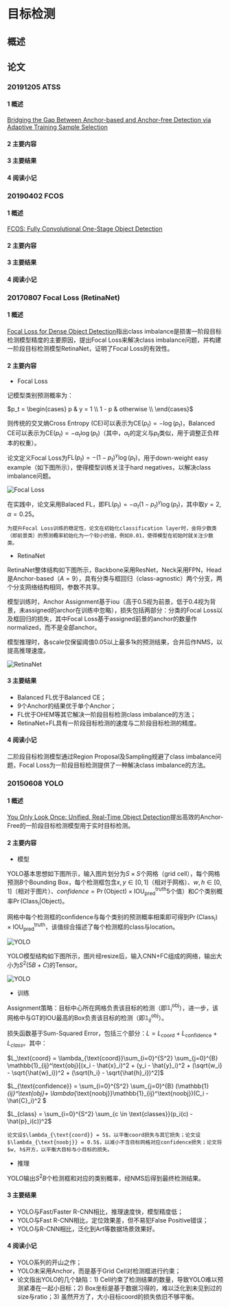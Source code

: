 # 目标检测

## 概述

## 论文

### 20191205 ATSS

#### 1 概述

[Bridging the Gap Between Anchor-based and Anchor-free Detection via Adaptive Training Sample Selection](https://arxiv.org/abs/1807.08865)

#### 2 主要内容

#### 3 主要结果

#### 4 阅读小记


### 20190402 FCOS

#### 1 概述

[FCOS: Fully Convolutional One-Stage Object Detection](https://arxiv.org/abs/1904.01355)

#### 2 主要内容

#### 3 主要结果

#### 4 阅读小记


### 20170807 Focal Loss (RetinaNet)

#### 1 概述

[Focal Loss for Dense Object Detection](https://arxiv.org/abs/1708.02002)指出class imbalance是损害一阶段目标检测模型精度的主要原因，提出Focal Loss来解决class imbalance问题，并构建一阶段目标检测模型RetinaNet，证明了Focal Loss的有效性。

#### 2 主要内容

* Focal Loss

记模型类别预测概率为：

$p_t = \begin{cases}
p & y = 1 \\
1 - p & otherwise \\
\end{cases}$

则传统的交叉熵Cross Entropy (CE)可以表示为$\text{CE}(p_t) = -\log(p_t)$，Balanced CE可以表示为$\text{CE}(p_t) = -\alpha_t \log(p_t)$（其中，$\alpha_t$的定义与$p_t$类似，用于调整正负样本的权重）。

论文定义Focal Loss为$\text{FL}(p_t) = -(1 - p_t)^\gamma \log(p_t)$，用于down-weight easy example（如下图所示），使得模型训练关注于hard negatives，以解决class imbalance问题。

![Focal Loss](../../images/2017/focal_loss.png)

在实践中，论文采用Balaced FL，即$\text{FL}(p_t) = -\alpha_t(1 - p_t)^\gamma \log(p_t)$，其中取$\gamma = 2, \alpha = 0.25$。

```{note}
为提升Focal Loss训练的稳定性，论文在初始化classification layer时，会将少数类（即前景类）的预测概率初始化为一个较小的值，例如0.01，使得模型在初始时就关注少数类。
```

* RetinaNet

RetinaNet整体结构如下图所示，Backbone采用ResNet，Neck采用FPN，Head是Anchor-based（$A=9$），具有分类与框回归（class-agnostic）两个分支，两个分支网络结构相同，参数不共享。

模型训练时，Anchor Assignment基于iou（高于0.5视为前景，低于0.4视为背景，未assigned的archor在训练中忽略），损失包括两部分：分类的Focal Loss以及框回归的损失，其中Focal Loss基于assigned前景的anchor的数量作normalized，而不是全部anchor。

模型推理时，各scale仅保留阈值0.05以上最多1k的预测结果，合并后作NMS，以提高推理速度。

![RetinaNet](../../images/2017/retinanet.png)

#### 3 主要结果

* Balanced FL优于Balanced CE；
* 9个Anchor的结果优于单个Anchor；
* FL优于OHEM等其它解决一阶段目标检测class imbalance的方法；
* RetinaNet+FL具有一阶段目标检测的速度与二阶段目标检测的精度。

#### 4 阅读小记

二阶段目标检测模型通过Region Proposal及Sampling规避了class imbalance问题，Focal Loss为一阶段目标检测提供了一种解决class imbalance的方法。


### 20150608 YOLO

#### 1 概述

[You Only Look Once: Unified, Real-Time Object Detection](https://arxiv.org/abs/1506.02640)提出高效的Anchor-Free的一阶段目标检测模型用于实时目标检测。

#### 2 主要内容

* 模型

YOLO基本思想如下图所示，输入图片划分为$S \times S$个网格（grid cell），每个网格预测$B$个Bounding Box，每个检测框包含$x, y \in [0, 1]$（相对于网格）、$w, h \in [0, 1]$（相对于图片）、$confidence = \Pr(\text{Object}) \times \text{IOU}_{\text{pred}}^{\text{truth}}$5个值）和$C$个类别概率$\Pr(\text{Class}_i|\text{Object})$。

网格中每个检测框的confidence与每个类别的预测概率相乘即可得到$\Pr(\text{Class}_i) \times \text{IOU}_{\text{pred}}^{\text{truth}}$，该值综合描述了每个检测框的class与location。


![YOLO](../../images/2015/yolo_system.png)

YOLO模型结构如下图所示，图片经resize后，输入CNN+FC组成的网络，输出大小为$S^2(5B + C)$的Tensor。

![YOLO](../../images/2015/yolo_arch.png)

* 训练

Assignment策略：目标中心所在网格负责该目标的检测（即$\mathbb{1}_{i}^\text{obj}$），进一步，该网格中与GT的IOU最高的Box负责该目标的检测（即$\mathbb{1}_{ij}^\text{obj}$）。

损失函数基于Sum-Squared Error，包括三个部分：$L = L_{\text{coord}} + L_{\text{confidence}} + L_{class}$。其中：

$L_\text{coord} = \lambda_{\text{coord}}\sum_{i=0}^{S^2} \sum_{j=0}^{B} \mathbb{1}_{ij}^\text{obj}[(x_i - \hat{x}_i)^2 + (y_i - \hat{y}_i)^2 + (\sqrt{w_i} - \sqrt{\hat{w}_i})^2 + (\sqrt{h_i} - \sqrt{\hat{h}_i})^2]$

$L_{\text{confidence}} = \sum_{i=0}^{S^2} \sum_{j=0}^{B} (\mathbb{1}_{ij}^\text{obj}+ \lambda_{\text{noobj}}\mathbb{1}_{ij}^\text{noobj})(C_i - \hat{C}_i)^2 $

$L_{class} = \sum_{i=0}^{S^2} \sum_{c \in \text{classes}}(p_i(c) - \hat{p}_i(c))^2$

```{note}
论文设$\lambda_{\text{coord}} = 5$，以平衡coord损失与其它损失；论文设$\lambda_{\text{noobj}} = 0.5$，以减小不含目标网格对应confidence损失；论文将$w, h$开方，以平衡大目标与小目标的损失。
```

* 推理

YOLO输出$S^2B$个检测框和对应的类别概率，经NMS后得到最终检测结果。

#### 3 主要结果

* YOLO与Fast/Faster R-CNN相比，推理速度快，模型精度低；
* YOLO与Fast R-CNN相比，定位效果差，但不易犯False Positive错误；
* YOLO与R-CNN相比，泛化到Art等数据场景效果好。

#### 4 阅读小记

* YOLO系列的开山之作；
* YOLO未采用Anchor，而是基于Grid Cell对检测框进行约束；
* 论文指出YOLO的几个缺陷：1) Cell约束了检测结果的数量，导致YOLO难以预测紧凑在一起小目标；2) Box坐标是基于数据习得的，难以泛化到未见到过的size与ratio；3) 虽然开方了，大小目标coord的损失依旧不够平衡。